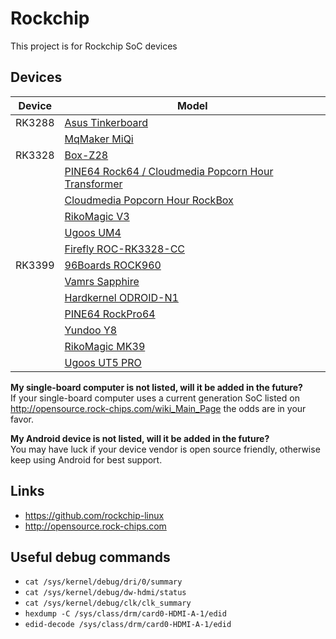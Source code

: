 # Rockchip

This project is for Rockchip SoC devices

## Devices

| Device | Model |
| ------ | ------ |
| RK3288 | [Asus Tinkerboard](devices/RK3288/models/asus-tinkerboard) |
| | [MqMaker MiQi](devices/RK3288/models/mqmaker-miqi) |
| RK3328 | [Box-Z28](devices/RK3328/models/box-z28) |
|  | [PINE64 Rock64 / Cloudmedia Popcorn Hour Transformer](devices/RK3328/models/pine64-rock64)|
|  | [Cloudmedia Popcorn Hour RockBox](devices/RK3328/models/pine64-rockbox) |
|  | [RikoMagic V3](devices/RK3328/models/rikomagic-v3) |
|  | [Ugoos UM4](devices/RK3328/models/ugoos-um4) |
|  | [Firefly ROC-RK3328-CC](devices/RK3328/models/firefly-roc) |
| RK3399 | [96Boards ROCK960](devices/RK3399/models/96boards-rock960) |
|  | [Vamrs Sapphire](devices/RK3399/models/vamrs-sapphire) |
|  | [Hardkernel ODROID-N1](devices/RK3399/models/hardkernel-odroid-n1) |
|  | [PINE64 RockPro64](devices/RK3399/models/pine64-rockpro64) |
|  | [Yundoo Y8](devices/RK3399/models/yundoo-y8) |
|  | [RikoMagic MK39](devices/RK3399/models/rikomagic-mk39) |
|  | [Ugoos UT5 PRO](devices/RK3399/models/ugoos-ut5pro) |

**My single-board computer is not listed, will it be added in the future?**<br />
If your single-board computer uses a current generation SoC listed on http://opensource.rock-chips.com/wiki_Main_Page the odds are in your favor.

**My Android device is not listed, will it be added in the future?**<br />
You may have luck if your device vendor is open source friendly, otherwise keep using Android for best support.

## Links

* https://github.com/rockchip-linux
* http://opensource.rock-chips.com

## Useful debug commands

* `cat /sys/kernel/debug/dri/0/summary`
* `cat /sys/kernel/debug/dw-hdmi/status`
* `cat /sys/kernel/debug/clk/clk_summary`
* `hexdump -C /sys/class/drm/card0-HDMI-A-1/edid`
* `edid-decode /sys/class/drm/card0-HDMI-A-1/edid`
